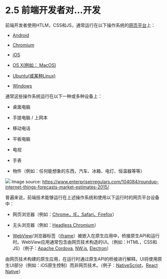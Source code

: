 <!-- # 2.5 - Front-End Developers Develop For... -->
# 2.5 前端开发者对...开发
<!-- A front-end developer crafts HTML, CSS, and JS that typically runs on the web platform (e.g. a web browser) delivered from one of the following operating systems (aka OSs): -->

前端开发者使用HTLM，CSS和JS，通常运行在以下操作系统的[网页平台](http://tess.oconnor.cx/2009/05/what-the-web-platform-is)上：

<!-- Android -->
- [Android](https://www.android.com/)
<!-- Chromium -->
- [Chromium](https://www.chromium.org/chromium-os)
<!-- iOS -->
- [iOS](https://developer.apple.com/ios/)
<!-- OS X (i.e. MacOS) -->
- [OS X(例如： MacOS)](https://www.apple.com/macos)
<!-- Ubuntu (or some flavor of Linux) -->
- [Ubuntu(或某种Linux)](https://www.ubuntu.com/)
<!-- Windows -->
- [Windows](https://www.microsoft.com/en-us/windows)

<!-- These operating systems typically run on one or more of the following devices: -->
通常这些操作系统运行在以下一种或多种设备上：

<!-- Desktop computer -->
- 桌面电脑
<!-- Laptop / netbook computer -->
- 手提电脑 / 上网本
<!-- Mobile phone -->
- 移动电话
<!-- Tablet -->
- 平板电脑
<!-- TV -->
- 电视
<!-- Watch -->
- 手表
<!-- Things (i.e., anything you can imagine, car, refrigerator, lights, thermostat, etc.) -->
- 物件（例如：任何能想象的东西，汽车、冰箱、电灯、恒温器等等）

![](https://frontendmasters.com/books/front-end-handbook/2019/assets/images/growth-iot.jpg)
Image source: https://www.enterpriseirregulars.com/104084/roundup-internet-things-forecasts-market-estimates-2015/

<!-- Generally speaking, front-end technologies can run on the aforementioned operating systems and devices using the following run time web platform scenarios: -->
普遍来说，前端技术能够运行在上述操作系统和使用以下运行时的网页平台设备中：

<!-- A web browser (examples: Chrome, IE, Safari, Firefox). -->
- 网页浏览器（例如：[Chrome，IE，Safari，Firefox](http://outdatedbrowser.com/en)）
<!-- A headless browser (examples: Headless Chromium). -->
- 无头浏览器（例如：[Headless Chromium](https://chromium.googlesource.com/chromium/src/+/lkgr/headless/README.md)）
<!-- A WebView/browser tab (think iframe) embedded within a native application as a runtime with a bridge to native APIs. WebView applications typically contain a UI constructed from web technologies. (i.e., HTML, CSS, and JS). (examples: Apache Cordova, NW.js, Electron) -->
- [WebView](http://developer.telerik.com/featured/what-is-a-webview/)/浏览器标签（[iframe](https://developer.mozilla.org/en-US/docs/Web/HTML/Element/iframe)）被嵌入在原生应用中，桥接原生API和运行时。WebView应用通常包含由网页技术构造的UI。（例如：HTML，CSS和JS）（例子：[Apache Cordova](https://cordova.apache.org/), [NW.js](http://nwjs.io/), [Electron](http://electron.atom.io/)）
<!-- A native application built from web tech that is interpreted at runtime with a bridge to native APIs. The UI will make use of native UI parts (e.g., iOS native controls) not web technologies. (examples: NativeScript, React Native) -->
由网页技术构建的原生应用，在运行时通过原生API的桥接进行解释。UI将使用原生UI部分（例如：iOS原生控制）而非网页技术。（例子：[NativeScript](https://www.nativescript.org/)，[React Native](https://facebook.github.io/react-native/)）